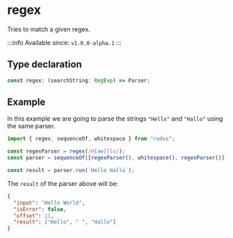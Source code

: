 # regex

Tries to match a given regex.

:::info
Available since: `v1.0.0-alpha.1`
:::

## Type declaration

```ts
const regex: (searchString: RegExp) => Parser;
```

## Example

In this example we are going to parse the strings `"Hello"` and `"Hallo"` using the same parser.

```ts
import { regex, sequenceOf, whitespace } from "rudus";

const regexParser = regex(/H[ae]llo/);
const parser = sequenceOf([regexParser(), whitespace(), regexParser()]);

const result = parser.run(`Hello Hallo`);
```

The `result` of the parser above will be:

```json
{
  "input": "Hello World",
  "isError": false,
  "offset": 11,
  "result": ["Hello", " ", "Hallo"]
}
```
